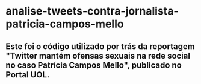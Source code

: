 # analise-tweets-contra-jornalista-patricia-campos-mello
## Este foi o código utilizado por trás da reportagem "Twitter mantém ofensas sexuais na rede social no caso Patrícia Campos Mello", publicado no Portal UOL.
